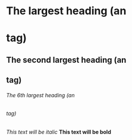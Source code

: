 
# The largest heading (an <h1> tag)
## The second largest heading (an <h2> tag)
###### The 6th largest heading (an <h6> tag)


*This text will be italic*
**This text will be bold**	  
